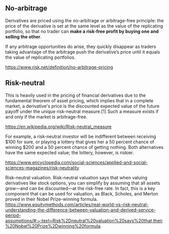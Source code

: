 ## No-arbitrage

Derivatives are priced using the no-arbitrage or arbitrage-free principle: the price of the derivative is set at the same level as the value of the replicating portfolio, 
so that no trader can __make a risk-free profit by buying one and selling the other__.


If any arbitrage opportunities do arise, they quickly disappear as traders taking advantage of the arbitrage push the derivative’s price until it equals the value of replicating portfolios.

https://www.risk.net/definition/no-arbitrage-pricing


## Risk-neutral
This is heavily used in the pricing of financial derivatives due to the fundamental theorem of asset pricing, which implies that in a complete market, a derivative's price is the discounted expected value of the future payoff under the unique risk-neutral measure.[1] Such a measure exists if and only if the market is arbitrage-free.

https://en.wikipedia.org/wiki/Risk-neutral_measure


For example, a risk-neutral investor will be indifferent between receiving $100 for sure, or playing a lottery that gives her a 50 percent chance of winning $200 and a 50 percent chance of getting nothing. Both alternatives have the same expected value; the lottery, however, is riskier.

https://www.encyclopedia.com/social-sciences/applied-and-social-sciences-magazines/risk-neutrality


Risk-neutral valuation. Risk-neutral valuation says that when valuing derivatives like stock options, you can simplify by assuming that all assets grow—and can be discounted—at the risk-free rate. In fact, this is a key component that can be used for valuation, as Black, Scholes, and Merton proved in their Nobel Prize-winning formula.
https://www.equitymethods.com/articles/real-world-vs-risk-neutral-understanding-the-difference-between-valuation-and-derived-service-period-assumptions/#:~:text=Risk%2Dneutral%20valuation%20says%20that,their%20Nobel%20Prize%2Dwinning%20formula.
